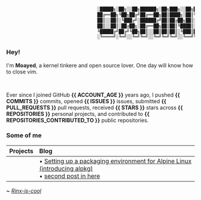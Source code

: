 ```asm                 
                                  ░█████╗░██╗░░██╗██████╗░██╗███╗░░██╗██╗░░██╗  
                                  ██╔══██╗╚██╗██╔╝██╔══██╗██║████╗░██║╚██╗██╔╝
                                  ██║░░██║░╚███╔╝░██████╔╝██║██╔██╗██║░╚███╔╝░   
                                  ██║░░██║░██╔██╗░██╔══██╗██║██║╚████║░██╔██╗░   
                                  ╚█████╔╝██╔╝╚██╗██║░░██║██║██║░╚███║██╔╝╚██╗
                                  ░╚════╝░╚═╝░░╚═╝╚═╝░░╚═╝╚═╝╚═╝░░╚══╝╚═╝░░╚═╝   
```
### Hey!

I'm **Moayed**, a kernel tinkere and open source lover. One day will know how to close vim.

<br>

Ever since I joined GitHub **{{ ACCOUNT_AGE }}** years ago, I pushed **{{ COMMITS }}** commits, opened **{{ ISSUES }}** issues, submitted **{{ PULL_REQUESTS }}** pull requests, received **{{ STARS }}** stars across **{{ REPOSITORIES }}** personal projects, and contributed to **{{ REPOSITORIES_CONTRIBUTED_TO }}** public repositories.

### Some of me
|     **Projects**     |      **Blog**        |
| :-------------------- | :-------------------- |
| ``` ``` |<!-- blog starts -->• [Setting up a packaging environment for Alpine Linux (introducing alpkg)](https://0xrinx.is-cool.dev/first/)<br>• [second post in here](https://0xrinx.is-cool.dev/second/)<!-- blog ends --> 

**~** [_Rinx-is-cool_](https://0xRinx.is-cool.dev)

